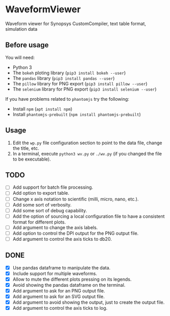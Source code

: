 # WaveformViewer
Waveform viewer for Synopsys CustomCompiler, text table format, simulation data

## Before usage
You will need:
- Python 3
- The `bokeh` ploting library (`pip3 install bokeh --user`)
- The `pandas` library (`pip3 install pandas --user`)
- The `pillow` library for PNG export (`pip3 install pillow --user`)
- The `selenium` library for PNG export (`pip3 install selenium --user`)

If you have problems related to `phantomjs` try the following:
- Install `npm` (`apt install npm`)
- Install `phantomjs-prebuilt` (`npm install phantomjs-prebuilt`)

## Usage
1. Edit the `wp.py` file configuration section to point to the data file, change the title, etc.
2. In a terminal, execute `python3 wv.py` or `./wv.py` (if you changed the file to be executable).

## TODO
- [ ] Add support for batch file processing.
- [ ] Add option to export table.
- [ ] Change x axis notation to scientific (milli, micro, nano, etc.).
- [ ] Add some sort of verbosity.
- [ ] Add some sort of debug capability.
- [ ] Add the option of sourcing a local configuration file to have a consistent format for different plots.
- [ ] Add argument to change the axis labels.
- [ ] Add option to control the DPI output for the PNG output file.
- [ ] Add argument to control the axis ticks to db20.

## DONE
- [x] Use pandas dataframe to manipulate the data.
- [x] Include support for multiple waveforms.
- [x] Allow to mute the different plots pressing on its legends.
- [x] Avoid showing the pandas dataframe on the terminal.
- [x] Add argument to ask for an PNG output file.
- [x] Add argument to ask for an SVG output file.
- [x] Add argument to avoid showing the output, just to create the output file.
- [x] Add argument to control the axis ticks to log.
